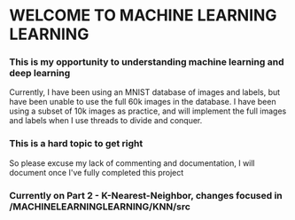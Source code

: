 # WELCOME TO MACHINE LEARNING LEARNING

### This is my opportunity to understanding machine learning and deep learning
Currently, I have been using an MNIST database of images and labels, but have been unable to use the full 60k
images in the database. I have been using a subset of 10k images as practice, and will implement the full images and labels when I use threads to divide and conquer.

### This is a hard topic to get right
So please excuse my lack of commenting and documentation, I will document once I've fully completed this project 
### Currently on Part 2 - K-Nearest-Neighbor, changes focused in /MACHINELEARNINGLEARNING/KNN/src